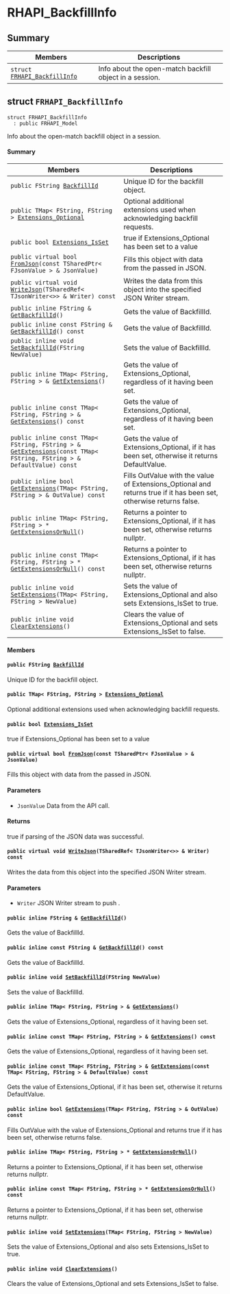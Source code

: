 # RHAPI_BackfillInfo <a id="group__RHAPI__BackfillInfo"></a>

## Summary

 Members                        | Descriptions                                
--------------------------------|---------------------------------------------
`struct `[`FRHAPI_BackfillInfo`](#structFRHAPI__BackfillInfo) | Info about the open-match backfill object in a session.

## struct `FRHAPI_BackfillInfo` <a id="structFRHAPI__BackfillInfo"></a>

```
struct FRHAPI_BackfillInfo
  : public FRHAPI_Model
```

Info about the open-match backfill object in a session.

#### Summary

 Members                        | Descriptions                                
--------------------------------|---------------------------------------------
`public FString `[`BackfillId`](#structFRHAPI__BackfillInfo_1a01c5dc7289f87b6f57bbb0783f183b83) | Unique ID for the backfill object.
`public TMap< FString, FString > `[`Extensions_Optional`](#structFRHAPI__BackfillInfo_1ac013531459d42192ff7f1967c0157816) | Optional additional extensions used when acknowledging backfill requests.
`public bool `[`Extensions_IsSet`](#structFRHAPI__BackfillInfo_1ac63b53074f4e5de2f25454cf263297d4) | true if Extensions_Optional has been set to a value
`public virtual bool `[`FromJson`](#structFRHAPI__BackfillInfo_1ae4ed55e687619a482f28db4b50c90a56)`(const TSharedPtr< FJsonValue > & JsonValue)` | Fills this object with data from the passed in JSON.
`public virtual void `[`WriteJson`](#structFRHAPI__BackfillInfo_1a4fcd1e078a86ff0937721ffd81b085b8)`(TSharedRef< TJsonWriter<>> & Writer) const` | Writes the data from this object into the specified JSON Writer stream.
`public inline FString & `[`GetBackfillId`](#structFRHAPI__BackfillInfo_1a659925f7bed4235d2b8463c5186f41f9)`()` | Gets the value of BackfillId.
`public inline const FString & `[`GetBackfillId`](#structFRHAPI__BackfillInfo_1a2cbdf4b05da0a9c98abd8cb3c19f2876)`() const` | Gets the value of BackfillId.
`public inline void `[`SetBackfillId`](#structFRHAPI__BackfillInfo_1a6698fe25d3b61c366ba6dd4e97d3ba17)`(FString NewValue)` | Sets the value of BackfillId.
`public inline TMap< FString, FString > & `[`GetExtensions`](#structFRHAPI__BackfillInfo_1acd4171be6f7e414904eae68893ba2142)`()` | Gets the value of Extensions_Optional, regardless of it having been set.
`public inline const TMap< FString, FString > & `[`GetExtensions`](#structFRHAPI__BackfillInfo_1ac38c9455f02f2996c741ba1136b900e2)`() const` | Gets the value of Extensions_Optional, regardless of it having been set.
`public inline const TMap< FString, FString > & `[`GetExtensions`](#structFRHAPI__BackfillInfo_1a3e08fcb86b4377bf16321fc2fbd04acf)`(const TMap< FString, FString > & DefaultValue) const` | Gets the value of Extensions_Optional, if it has been set, otherwise it returns DefaultValue.
`public inline bool `[`GetExtensions`](#structFRHAPI__BackfillInfo_1a46d216b7646ac935c49eb297f468778a)`(TMap< FString, FString > & OutValue) const` | Fills OutValue with the value of Extensions_Optional and returns true if it has been set, otherwise returns false.
`public inline TMap< FString, FString > * `[`GetExtensionsOrNull`](#structFRHAPI__BackfillInfo_1a0509b8d6c6613ee55f8e192fe60775fe)`()` | Returns a pointer to Extensions_Optional, if it has been set, otherwise returns nullptr.
`public inline const TMap< FString, FString > * `[`GetExtensionsOrNull`](#structFRHAPI__BackfillInfo_1a0a89bb3f1cdde31055424028b04cb120)`() const` | Returns a pointer to Extensions_Optional, if it has been set, otherwise returns nullptr.
`public inline void `[`SetExtensions`](#structFRHAPI__BackfillInfo_1a952fe467e266ffc96f347779cf49b12d)`(TMap< FString, FString > NewValue)` | Sets the value of Extensions_Optional and also sets Extensions_IsSet to true.
`public inline void `[`ClearExtensions`](#structFRHAPI__BackfillInfo_1a13c1c5696be1196b66b1706a090c59ee)`()` | Clears the value of Extensions_Optional and sets Extensions_IsSet to false.

#### Members

#### `public FString `[`BackfillId`](#structFRHAPI__BackfillInfo_1a01c5dc7289f87b6f57bbb0783f183b83) <a id="structFRHAPI__BackfillInfo_1a01c5dc7289f87b6f57bbb0783f183b83"></a>

Unique ID for the backfill object.

#### `public TMap< FString, FString > `[`Extensions_Optional`](#structFRHAPI__BackfillInfo_1ac013531459d42192ff7f1967c0157816) <a id="structFRHAPI__BackfillInfo_1ac013531459d42192ff7f1967c0157816"></a>

Optional additional extensions used when acknowledging backfill requests.

#### `public bool `[`Extensions_IsSet`](#structFRHAPI__BackfillInfo_1ac63b53074f4e5de2f25454cf263297d4) <a id="structFRHAPI__BackfillInfo_1ac63b53074f4e5de2f25454cf263297d4"></a>

true if Extensions_Optional has been set to a value

#### `public virtual bool `[`FromJson`](#structFRHAPI__BackfillInfo_1ae4ed55e687619a482f28db4b50c90a56)`(const TSharedPtr< FJsonValue > & JsonValue)` <a id="structFRHAPI__BackfillInfo_1ae4ed55e687619a482f28db4b50c90a56"></a>

Fills this object with data from the passed in JSON.

#### Parameters
* `JsonValue` Data from the API call.

#### Returns
true if parsing of the JSON data was successful.

#### `public virtual void `[`WriteJson`](#structFRHAPI__BackfillInfo_1a4fcd1e078a86ff0937721ffd81b085b8)`(TSharedRef< TJsonWriter<>> & Writer) const` <a id="structFRHAPI__BackfillInfo_1a4fcd1e078a86ff0937721ffd81b085b8"></a>

Writes the data from this object into the specified JSON Writer stream.

#### Parameters
* `Writer` JSON Writer stream to push .

#### `public inline FString & `[`GetBackfillId`](#structFRHAPI__BackfillInfo_1a659925f7bed4235d2b8463c5186f41f9)`()` <a id="structFRHAPI__BackfillInfo_1a659925f7bed4235d2b8463c5186f41f9"></a>

Gets the value of BackfillId.

#### `public inline const FString & `[`GetBackfillId`](#structFRHAPI__BackfillInfo_1a2cbdf4b05da0a9c98abd8cb3c19f2876)`() const` <a id="structFRHAPI__BackfillInfo_1a2cbdf4b05da0a9c98abd8cb3c19f2876"></a>

Gets the value of BackfillId.

#### `public inline void `[`SetBackfillId`](#structFRHAPI__BackfillInfo_1a6698fe25d3b61c366ba6dd4e97d3ba17)`(FString NewValue)` <a id="structFRHAPI__BackfillInfo_1a6698fe25d3b61c366ba6dd4e97d3ba17"></a>

Sets the value of BackfillId.

#### `public inline TMap< FString, FString > & `[`GetExtensions`](#structFRHAPI__BackfillInfo_1acd4171be6f7e414904eae68893ba2142)`()` <a id="structFRHAPI__BackfillInfo_1acd4171be6f7e414904eae68893ba2142"></a>

Gets the value of Extensions_Optional, regardless of it having been set.

#### `public inline const TMap< FString, FString > & `[`GetExtensions`](#structFRHAPI__BackfillInfo_1ac38c9455f02f2996c741ba1136b900e2)`() const` <a id="structFRHAPI__BackfillInfo_1ac38c9455f02f2996c741ba1136b900e2"></a>

Gets the value of Extensions_Optional, regardless of it having been set.

#### `public inline const TMap< FString, FString > & `[`GetExtensions`](#structFRHAPI__BackfillInfo_1a3e08fcb86b4377bf16321fc2fbd04acf)`(const TMap< FString, FString > & DefaultValue) const` <a id="structFRHAPI__BackfillInfo_1a3e08fcb86b4377bf16321fc2fbd04acf"></a>

Gets the value of Extensions_Optional, if it has been set, otherwise it returns DefaultValue.

#### `public inline bool `[`GetExtensions`](#structFRHAPI__BackfillInfo_1a46d216b7646ac935c49eb297f468778a)`(TMap< FString, FString > & OutValue) const` <a id="structFRHAPI__BackfillInfo_1a46d216b7646ac935c49eb297f468778a"></a>

Fills OutValue with the value of Extensions_Optional and returns true if it has been set, otherwise returns false.

#### `public inline TMap< FString, FString > * `[`GetExtensionsOrNull`](#structFRHAPI__BackfillInfo_1a0509b8d6c6613ee55f8e192fe60775fe)`()` <a id="structFRHAPI__BackfillInfo_1a0509b8d6c6613ee55f8e192fe60775fe"></a>

Returns a pointer to Extensions_Optional, if it has been set, otherwise returns nullptr.

#### `public inline const TMap< FString, FString > * `[`GetExtensionsOrNull`](#structFRHAPI__BackfillInfo_1a0a89bb3f1cdde31055424028b04cb120)`() const` <a id="structFRHAPI__BackfillInfo_1a0a89bb3f1cdde31055424028b04cb120"></a>

Returns a pointer to Extensions_Optional, if it has been set, otherwise returns nullptr.

#### `public inline void `[`SetExtensions`](#structFRHAPI__BackfillInfo_1a952fe467e266ffc96f347779cf49b12d)`(TMap< FString, FString > NewValue)` <a id="structFRHAPI__BackfillInfo_1a952fe467e266ffc96f347779cf49b12d"></a>

Sets the value of Extensions_Optional and also sets Extensions_IsSet to true.

#### `public inline void `[`ClearExtensions`](#structFRHAPI__BackfillInfo_1a13c1c5696be1196b66b1706a090c59ee)`()` <a id="structFRHAPI__BackfillInfo_1a13c1c5696be1196b66b1706a090c59ee"></a>

Clears the value of Extensions_Optional and sets Extensions_IsSet to false.


